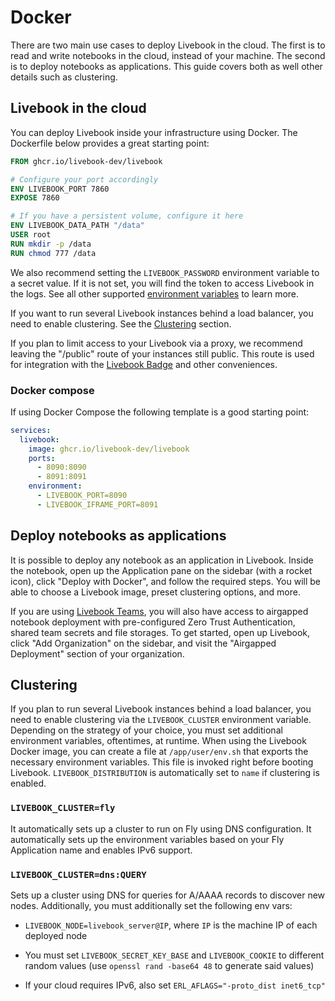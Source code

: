 # Docker

There are two main use cases to deploy Livebook in the cloud. The first is to read and write notebooks in the cloud, instead of your machine. The second is to deploy notebooks as applications. This guide covers both as well other details such as clustering.

## Livebook in the cloud

You can deploy Livebook inside your infrastructure using Docker. The Dockerfile below provides a great starting point:

```dockerfile
FROM ghcr.io/livebook-dev/livebook

# Configure your port accordingly
ENV LIVEBOOK_PORT 7860
EXPOSE 7860

# If you have a persistent volume, configure it here
ENV LIVEBOOK_DATA_PATH "/data"
USER root
RUN mkdir -p /data
RUN chmod 777 /data
```

We also recommend setting the `LIVEBOOK_PASSWORD` environment variable to a secret value. If it is not set, you will find the token to access Livebook in the logs. See all other supported [environment variables](../../README.md#environment-variables) to learn more.

If you want to run several Livebook instances behind a load balancer, you need to enable clustering. See the [Clustering](#clustering) section.

If you plan to limit access to your Livebook via a proxy, we recommend leaving the "/public" route of your instances still public. This route is used for integration with the [Livebook Badge](https://livebook.dev/badge/) and other conveniences.

### Docker compose

If using Docker Compose the following template is a good starting point:

```yml
services:
  livebook:
    image: ghcr.io/livebook-dev/livebook
    ports:
      - 8090:8090
      - 8091:8091
    environment:
      - LIVEBOOK_PORT=8090
      - LIVEBOOK_IFRAME_PORT=8091
```

## Deploy notebooks as applications

It is possible to deploy any notebook as an application in Livebook. Inside the notebook, open up the Application pane on the sidebar (with a rocket icon), click "Deploy with Docker", and follow the required steps. You will be able to choose a Livebook image, preset clustering options, and more.

If you are using [Livebook Teams](https://livebook.dev/teams/), you will also have access to airgapped notebook deployment with pre-configured Zero Trust Authentication, shared team secrets and file storages. To get started, open up Livebook, click "Add Organization" on the sidebar, and visit the "Airgapped Deployment" section of your organization.

## Clustering

If you plan to run several Livebook instances behind a load balancer, you need to enable clustering via the `LIVEBOOK_CLUSTER` environment variable. Depending on the strategy of your choice, you must set additional environment variables, oftentimes, at runtime. When using the Livebook Docker image, you can create a file at `/app/user/env.sh` that exports the necessary environment variables. This file is invoked right before booting Livebook. `LIVEBOOK_DISTRIBUTION` is automatically set to `name` if clustering is enabled.

### `LIVEBOOK_CLUSTER=fly`

It automatically sets up a cluster to run on Fly using DNS configuration. It automatically sets up the environment variables based on your Fly Application name and enables IPv6 support.

### `LIVEBOOK_CLUSTER=dns:QUERY`

Sets up a cluster using DNS for queries for A/AAAA records to discover new nodes. Additionally, you must additionally set the following env vars:

  * `LIVEBOOK_NODE=livebook_server@IP`, where `IP` is the machine IP of each deployed node

  * You must set `LIVEBOOK_SECRET_KEY_BASE` and `LIVEBOOK_COOKIE` to different random values (use `openssl rand -base64 48` to generate said values)

  * If your cloud requires IPv6, also set `ERL_AFLAGS="-proto_dist inet6_tcp"`

